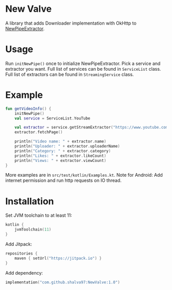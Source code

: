 # New Valve

A library that adds Downloader implementation with OkHttp to [NewPipeExtractor](https://github.com/TeamNewPipe/NewPipeExtractor).

# Usage

Run `initNewPipe()` once to initialize NewPipeExtractor. Pick a service and extractor you want. Full
list of services can be found in `ServiceList` class. Full list of extractors can be found in `StreamingService` class.

# Example

```kotlin
fun getVideoInfo() {
    initNewPipe()
    val service = ServiceList.YouTube

    val extractor = service.getStreamExtractor("https://www.youtube.com/watch?v=3L6RDYFXURA")
    extractor.fetchPage()

    println("Video name: " + extractor.name)
    println("Uploader: " + extractor.uploaderName)
    println("Category: " + extractor.category)
    println("Likes: " + extractor.likeCount)
    println("Views: " + extractor.viewCount)
}
```

More examples are in `src/test/kotlin/Examples.kt`. Note for Android: Add internet permission and run http requests on IO thread.

# Installation

Set JVM toolchain to at least 11:

```kotlin
kotlin {
    jvmToolchain(11)
}
```

Add Jitpack:
```kotlin
repositories {
    maven { setUrl("https://jitpack.io") }
}
```

Add dependency:

```kotlin
implementation("com.github.shalva97:NewValve:1.0")
```
